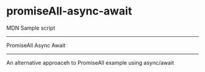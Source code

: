 # promiseAll-async-await

MDN Sample script

-------------

PromiseAll Async Await

-------------

An alternative approaceh to PromiseAll example using async/await
